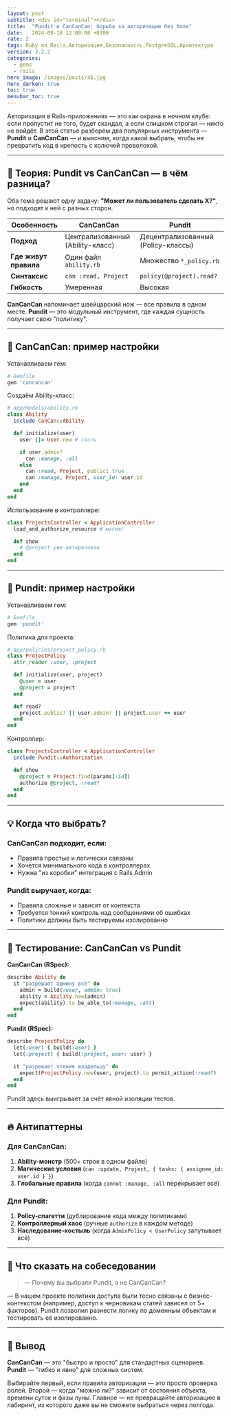 ```yaml
---
layout: post
subtitle: <div id="terminal"></div>
title:  "Pundit и CanCanCan: борьба за авторизацию без боли"
date:   2024-09-18 12:00:00 +0300
rate: 2
tags: Ruby on Rails,Авторизация,Безопасность,PostgreSQL,Архитектура
version: 3.2.2
categories:
  - gems
  - rails
hero_image: /images/posts/45.jpg
hero_darken: true
toc: true
menubar_toc: true
---
```

Авторизация в Rails-приложениях — это как охрана в ночном клубе: если пропустит не того, будет скандал, а если слишком строгая — никто не войдёт. В этой статье разберём два популярных инструмента — **Pundit** и **CanCanCan** — и выясним, когда какой выбрать, чтобы не превратить код в крепость с колючей проволокой.

---

## 🧠 Теория: Pundit vs CanCanCan — в чём разница?

Оба гема решают одну задачу: **"Может ли пользователь сделать X?"**, но подходят к ней с разных сторон.

| Особенность          | CanCanCan                          | Pundit                             |
|----------------------|------------------------------------|------------------------------------|
| **Подход**           | Централизованный (Ability-класс)   | Децентрализованный (Policy-классы) |
| **Где живут правила**| Один файл `ability.rb`             | Множество `*_policy.rb`            |
| **Синтаксис**        | `can :read, Project`               | `policy(@project).read?`           |
| **Гибкость**         | Умеренная                          | Высокая                            |

**CanCanCan** напоминает швейцарский нож — все правила в одном месте. **Pundit** — это модульный инструмент, где каждая сущность получает свою "политику".

---

## 🔧 CanCanCan: пример настройки

Устанавливаем гем:

```ruby
# Gemfile
gem 'cancancan'
```

Создаём Ability-класс:

```ruby
# app/models/ability.rb
class Ability
  include CanCan::Ability

  def initialize(user)
    user ||= User.new # гость

    if user.admin?
      can :manage, :all
    else
      can :read, Project, public: true
      can :manage, Project, user_id: user.id
    end
  end
end
```

Использование в контроллере:

```ruby
class ProjectsController < ApplicationController
  load_and_authorize_resource # магия!

  def show
    # @project уже авторизован
  end
end
```

---

## 🔧 Pundit: пример настройки

Устанавливаем гем:

```ruby
# Gemfile
gem 'pundit'
```

Политика для проекта:

```ruby
# app/policies/project_policy.rb
class ProjectPolicy
  attr_reader :user, :project

  def initialize(user, project)
    @user = user
    @project = project
  end

  def read?
    project.public? || user.admin? || project.user == user
  end
end
```

Контроллер:

```ruby
class ProjectsController < ApplicationController
  include Pundit::Authorization

  def show
    @project = Project.find(params[:id])
    authorize @project, :read?
  end
end
```

---

## 💡 Когда что выбрать?

### CanCanCan подходит, если:
- Правила простые и логически связаны
- Хочется минимального кода в контроллерах
- Нужна "из коробки" интеграция с Rails Admin

### Pundit выручает, когда:
- Правила сложные и зависят от контекста
- Требуется тонкий контроль над сообщениями об ошибках
- Политики должны быть тестируемы изолированно

---

## 🧪 Тестирование: CanCanCan vs Pundit

**CanCanCan (RSpec):**

```ruby
describe Ability do
  it "разрешает админу всё" do
    admin = build(:user, admin: true)
    ability = Ability.new(admin)
    expect(ability).to be_able_to(:manage, :all)
  end
end
```

**Pundit (RSpec):**

```ruby
describe ProjectPolicy do
  let(:user) { build(:user) }
  let(:project) { build(:project, user: user) }

  it "разрешает чтение владельцу" do
    expect(ProjectPolicy.new(user, project).to permit_action(:read?)
  end
end
```

Pundit здесь выигрывает за счёт явной изоляции тестов.

---

## 🔥 Антипаттерны

### Для CanCanCan:
1. **Ability-монстр** (500+ строк в одном файле)
2. **Магические условия** (`can :update, Project, { tasks: { assignee_id: user.id } }`)
3. **Глобальные правила** (когда `cannot :manage, :all` перекрывает всё)

### Для Pundit:
1. **Policy-спагетти** (дублирование кода между политиками)
2. **Контроллерный хаос** (ручные `authorize` в каждом методе)
3. **Наследование-костыль** (когда `AdminPolicy < UserPolicy` запутывает всё)

---

## 🎤 Что сказать на собеседовании

> — Почему вы выбрали Pundit, а не CanCanCan?

— В нашем проекте политики доступа были тесно связаны с бизнес-контекстом (например, доступ к черновикам статей зависел от 5+ факторов). Pundit позволил разнести логику по доменным объектам и тестировать её изолированно.

---

## 🧾 Вывод

**CanCanCan** — это "быстро и просто" для стандартных сценариев. **Pundit** — "гибко и явно" для сложных систем. 

Выбирайте первый, если правила авторизации — это просто проверка ролей. Второй — когда "можно ли?" зависит от состояния объекта, времени суток и фазы луны. Главное — не превращайте авторизацию в лабиринт, из которого даже вы не сможете выбраться через полгода.
